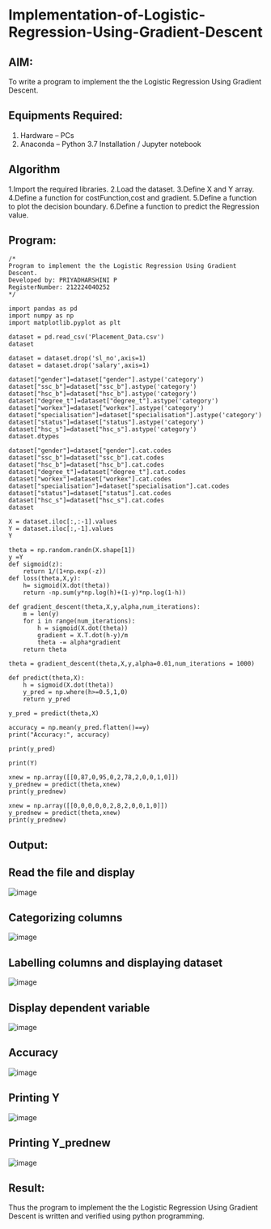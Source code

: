 # Implementation-of-Logistic-Regression-Using-Gradient-Descent

## AIM:
To write a program to implement the the Logistic Regression Using Gradient Descent.

## Equipments Required:
1. Hardware – PCs
2. Anaconda – Python 3.7 Installation / Jupyter notebook

## Algorithm
1.Import the required libraries.
2.Load the dataset.
3.Define X and Y array.
4.Define a function for costFunction,cost and gradient.
5.Define a function to plot the decision boundary. 6.Define a function to predict the Regression value.  

## Program:
```
/*
Program to implement the the Logistic Regression Using Gradient Descent.
Developed by: PRIYADHARSHINI P
RegisterNumber: 212224040252 
*/
```
~~~
import pandas as pd
import numpy as np
import matplotlib.pyplot as plt

dataset = pd.read_csv('Placement_Data.csv')
dataset

dataset = dataset.drop('sl_no',axis=1)
dataset = dataset.drop('salary',axis=1)

dataset["gender"]=dataset["gender"].astype('category')
dataset["ssc_b"]=dataset["ssc_b"].astype('category')
dataset["hsc_b"]=dataset["hsc_b"].astype('category')
dataset["degree_t"]=dataset["degree_t"].astype('category')
dataset["workex"]=dataset["workex"].astype('category')
dataset["specialisation"]=dataset["specialisation"].astype('category')
dataset["status"]=dataset["status"].astype('category')
dataset["hsc_s"]=dataset["hsc_s"].astype('category')
dataset.dtypes

dataset["gender"]=dataset["gender"].cat.codes
dataset["ssc_b"]=dataset["ssc_b"].cat.codes
dataset["hsc_b"]=dataset["hsc_b"].cat.codes
dataset["degree_t"]=dataset["degree_t"].cat.codes
dataset["workex"]=dataset["workex"].cat.codes
dataset["specialisation"]=dataset["specialisation"].cat.codes
dataset["status"]=dataset["status"].cat.codes
dataset["hsc_s"]=dataset["hsc_s"].cat.codes
dataset

X = dataset.iloc[:,:-1].values
Y = dataset.iloc[:,-1].values
Y

theta = np.random.randn(X.shape[1])
y =Y
def sigmoid(z):
    return 1/(1+np.exp(-z))
def loss(theta,X,y):
    h= sigmoid(X.dot(theta))
    return -np.sum(y*np.log(h)+(1-y)*np.log(1-h))

def gradient_descent(theta,X,y,alpha,num_iterations):
    m = len(y)
    for i in range(num_iterations):
        h = sigmoid(X.dot(theta))
        gradient = X.T.dot(h-y)/m
        theta -= alpha*gradient
    return theta

theta = gradient_descent(theta,X,y,alpha=0.01,num_iterations = 1000)

def predict(theta,X):
    h = sigmoid(X.dot(theta))
    y_pred = np.where(h>=0.5,1,0)
    return y_pred

y_pred = predict(theta,X)

accuracy = np.mean(y_pred.flatten()==y)
print("Accuracy:", accuracy)

print(y_pred)

print(Y)

xnew = np.array([[0,87,0,95,0,2,78,2,0,0,1,0]])
y_prednew = predict(theta,xnew)
print(y_prednew)

xnew = np.array([[0,0,0,0,0,2,8,2,0,0,1,0]])
y_prednew = predict(theta,xnew)
print(y_prednew)

~~~

## Output:

 ## Read the file and display

![image](https://github.com/user-attachments/assets/87c44a8b-a3a7-4c96-8b51-eeeca38405dd)


## Categorizing columns

![image](https://github.com/user-attachments/assets/d5d87107-8469-4a1c-87f0-f136c12706be)


## Labelling columns and displaying dataset

![image](https://github.com/user-attachments/assets/490e5513-73db-4899-9a3e-74728e8b53c4)


## Display dependent variable

![image](https://github.com/user-attachments/assets/c1d02a9a-98a5-4ead-9818-d5b13de6e490)


## Accuracy

![image](https://github.com/user-attachments/assets/27a920a3-4069-41bb-bddc-97e25ef4890e)


## Printing Y

![image](https://github.com/user-attachments/assets/ea87e3ff-8ee6-4993-b2aa-8b113bc1b481)


## Printing Y_prednew

![image](https://github.com/user-attachments/assets/fa56ee4c-6dd1-466a-a356-a73513e5b97d)



## Result:
Thus the program to implement the the Logistic Regression Using Gradient Descent is written and verified using python programming.

